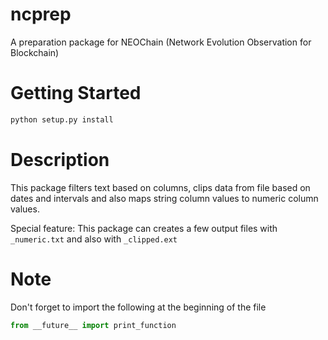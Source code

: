 # ncprep
A preparation package for NEOChain (Network Evolution Observation for Blockchain)

# Getting Started
```python
python setup.py install
```

# Description
This package filters text based on columns, clips data from file based on dates and intervals and also maps string
column values to numeric column values.

Special feature: This package can creates a few output files with `_numeric.txt` and also with `_clipped.ext`

# Note
Don't forget to import the following at the beginning of the file
```python
from __future__ import print_function
```
